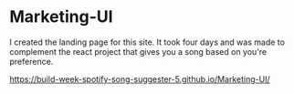 # Marketing-UI
I created the landing page for this site. It took four days and was made to complement the react project that gives you a song based on you're preference.

https://build-week-spotify-song-suggester-5.github.io/Marketing-UI/

